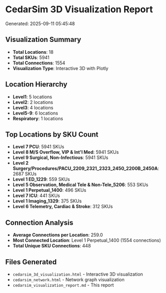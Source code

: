 
# CedarSim 3D Visualization Report
Generated: 2025-09-11 05:45:48

## Visualization Summary
- **Total Locations**: 18
- **Total SKUs**: 5941
- **Total Connections**: 1554
- **Visualization Type**: Interactive 3D with Plotly

## Location Hierarchy
- **Level1**: 5 locations
- **Level2**: 2 locations
- **Level3**: 4 locations
- **Level5-9**: 6 locations
- **Respiratory**: 1 locations

## Top Locations by SKU Count
- **Level 7 PCU**: 5941 SKUs
- **Level 8 M/S Overflow, VIP & Int'l Med**: 5941 SKUs
- **Level 9 Surgical, Non-Infectious**: 5941 SKUs
- **Level 2 Surgery/Procedures/PACU_2209_2321_2323_2450_2200B_2450A**: 2687 SKUs
- **Level 1 ED_1229**: 559 SKUs
- **Level 5 Observation, Medical Tele & Non-Tele_5206**: 553 SKUs
- **Level 1 Perpetual_1400**: 496 SKUs
- **Level 7 ICU**: 441 SKUs
- **Level 1 Imaging_1329**: 375 SKUs
- **Level 6 Telemetry, Cardiac & Stroke**: 312 SKUs

## Connection Analysis
- **Average Connections per Location**: 259.0
- **Most Connected Location**: Level 1 Perpetual_1400 (1554 connections)
- **Total Unique SKU Connections**: 448

## Files Generated
- `cedarsim_3d_visualization.html` - Interactive 3D visualization
- `cedarsim_network.html` - Network graph visualization
- `cedarsim_visualization_report.md` - This report

